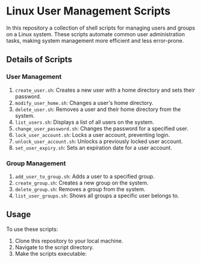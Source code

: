 # Linux User Management Scripts

In this repository a collection of shell scripts for managing users and groups on a Linux system. These scripts automate common user administration tasks, making system management more efficient and less error-prone.

## Details of Scripts

### User Management
1. `create_user.sh`: Creates a new user with a home directory and sets their password.
2. `modify_user_home.sh`: Changes a user's home directory.
3. `delete_user.sh`: Removes a user and their home directory from the system.
4. `list_users.sh`: Displays a list of all users on the system.
5. `change_user_password.sh`: Changes the password for a specified user.
6. `lock_user_account.sh`: Locks a user account, preventing login.
7. `unlock_user_account.sh`: Unlocks a previously locked user account.
8. `set_user_expiry.sh`: Sets an expiration date for a user account.

### Group Management
1. `add_user_to_group.sh`: Adds a user to a specified group.
2. `create_group.sh`: Creates a new group on the system.
3. `delete_group.sh`: Removes a group from the system.
4. `list_user_groups.sh`: Shows all groups a specific user belongs to.

## Usage

To use these scripts:

1. Clone this repository to your local machine.
2. Navigate to the script directory.
3. Make the scripts executable:


